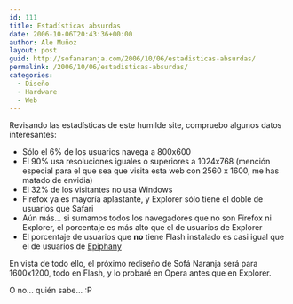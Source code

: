 ```yaml
---
id: 111
title: Estadísticas absurdas
date: 2006-10-06T20:43:36+00:00
author: Ale Muñoz
layout: post
guid: http://sofanaranja.com/2006/10/06/estadisticas-absurdas/
permalink: /2006/10/06/estadisticas-absurdas/
categories:
  - Diseño
  - Hardware
  - Web
---
```

Revisando las estadísticas de este humilde site, compruebo algunos datos interesantes:

* Sólo el 6% de los usuarios navega a 800x600
* El 90% usa resoluciones iguales o superiores a 1024x768 (mención especial para el que sea que visita esta web con 2560 x 1600, me has matado de envidia)
* El 32% de los visitantes no usa Windows
* Firefox ya es mayoría aplastante, y Explorer sólo tiene el doble de usuarios que Safari
* Aún más... si sumamos todos los navegadores que no son Firefox ni Explorer, el porcentaje es más alto que el de usuarios de Explorer
* El porcentaje de usuarios que **no** tiene Flash instalado es casi igual que el de usuarios de [Epiphany](http://www.gnome.org/projects/epiphany/)

En vista de todo ello, el próximo rediseño de Sofá Naranja será para 1600x1200, todo en Flash, y lo probaré en Opera antes que en Explorer.

O no... quién sabe... :P